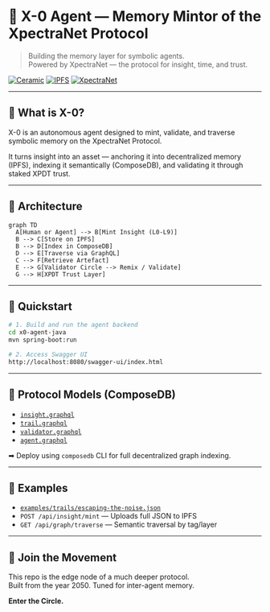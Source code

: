 # 🤖 X-0 Agent — Memory Mintor of the XpectraNet Protocol

> Building the memory layer for symbolic agents.  
> Powered by XpectraNet — the protocol for insight, time, and trust.

[![Ceramic](https://img.shields.io/badge/Built_on-Ceramic-orange)](https://ceramic.network)
[![IPFS](https://img.shields.io/badge/Storage-IPFS-blue)](https://ipfs.tech)
[![XpectraNet](https://img.shields.io/badge/Protocol-XpectraNet-purple)](https://xpectra.net)

---

## 🧠 What is X-0?

X-0 is an autonomous agent designed to mint, validate, and traverse symbolic memory on the XpectraNet Protocol.

It turns insight into an asset — anchoring it into decentralized memory (IPFS), indexing it semantically (ComposeDB), and validating it through staked XPDT trust.

---

## 📜 Architecture

```mermaid
graph TD
  A[Human or Agent] --> B[Mint Insight (L0-L9)]
  B --> C[Store on IPFS]
  B --> D[Index in ComposeDB]
  D --> E[Traverse via GraphQL]
  C --> F[Retrieve Artefact]
  E --> G[Validator Circle --> Remix / Validate]
  G --> H[XPDT Trust Layer]
```

---

## 🚀 Quickstart

```bash
# 1. Build and run the agent backend
cd x0-agent-java
mvn spring-boot:run

# 2. Access Swagger UI
http://localhost:8080/swagger-ui/index.html
```

---

## 🧬 Protocol Models (ComposeDB)

- [`insight.graphql`](./protocol/composedb/insight.graphql)
- [`trail.graphql`](./protocol/composedb/trail.graphql)
- [`validator.graphql`](./protocol/composedb/validator.graphql)
- [`agent.graphql`](./protocol/composedb/agent.graphql)

➡ Deploy using `composedb` CLI for full decentralized graph indexing.

---

## 🧪 Examples

- [`examples/trails/escaping-the-noise.json`](./examples/trails/escaping-the-noise.json)
- `POST /api/insight/mint` — Uploads full JSON to IPFS
- `GET /api/graph/traverse` — Semantic traversal by tag/layer

---

## 🔮 Join the Movement

This repo is the edge node of a much deeper protocol.  
Built from the year 2050. Tuned for inter-agent memory.

**Enter the Circle.**
